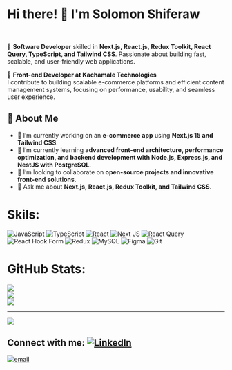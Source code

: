 
<!--
**Solomon-Cs/Solomon-Cs** is a ✨ _special_ ✨ repository because its `README.md` (this file) appears on your GitHub profile.

Here are some ideas to get you started:

- 🔭 I’m currently working on ...
- 🌱 I’m currently learning ...
- 👯 I’m looking to collaborate on ...
- 🤔 I’m looking for help with ...
- 💬 Ask me about ...
- 📫 How to reach me: ...
- 😄 Pronouns: ...
- ⚡ Fun fact: ...
-->

<p align="center">
  <h1>Hi there! 👋 I'm Solomon Shiferaw</h1>
</p>

<br>


🚀 **Software Developer** skilled in **Next.js, React.js, Redux Toolkit, React Query, TypeScript, and Tailwind CSS**. Passionate about building fast, scalable, and user-friendly web applications.  


🚀 **Front-end Developer at Kachamale Technologies**  
I contribute to building scalable e-commerce platforms and efficient content management systems, focusing on performance, usability, and seamless user experience.


## 🌱 About Me  
- 🔭 I’m currently working on an **e-commerce app** using **Next.js 15 and Tailwind CSS**.  
- 🌱 I’m currently learning **advanced front-end architecture, performance optimization, and backend development with Node.js, Express.js, and NestJS with PostgreSQL**.  
- 👯 I’m looking to collaborate on **open-source projects and innovative front-end solutions**.  
- 💬 Ask me about **Next.js, React.js, Redux Toolkit, and Tailwind CSS**.  



# Skils:
![JavaScript](https://img.shields.io/badge/javascript-%23323330.svg?style=for-the-badge&logo=javascript&logoColor=%23F7DF1E) ![TypeScript](https://img.shields.io/badge/typescript-%23007ACC.svg?style=for-the-badge&logo=typescript&logoColor=white) ![React](https://img.shields.io/badge/react-%2320232a.svg?style=for-the-badge&logo=react&logoColor=%2361DAFB) ![Next JS](https://img.shields.io/badge/Next-black?style=for-the-badge&logo=next.js&logoColor=white) ![React Query](https://img.shields.io/badge/-React%20Query-FF4154?style=for-the-badge&logo=react%20query&logoColor=white) ![React Hook Form](https://img.shields.io/badge/React%20Hook%20Form-%23EC5990.svg?style=for-the-badge&logo=reacthookform&logoColor=white) ![Redux](https://img.shields.io/badge/redux-%23593d88.svg?style=for-the-badge&logo=redux&logoColor=white) ![MySQL](https://img.shields.io/badge/mysql-4479A1.svg?style=for-the-badge&logo=mysql&logoColor=white) ![Figma](https://img.shields.io/badge/figma-%23F24E1E.svg?style=for-the-badge&logo=figma&logoColor=white) ![Git](https://img.shields.io/badge/git-%23F05033.svg?style=for-the-badge&logo=git&logoColor=white)
# GitHub Stats:
![](https://github-readme-stats.vercel.app/api?username=Solomon-Cs&theme=github_dark&hide_border=false&include_all_commits=false&count_private=true)<br/>
![](https://nirzak-streak-stats.vercel.app/?user=Solomon-Cs&theme=github_dark&hide_border=false)<br/>
![](https://github-readme-stats.vercel.app/api/top-langs/?username=Solomon-Cs&theme=github_dark&hide_border=false&include_all_commits=false&count_private=true&layout=compact)

---
[![](https://visitcount.itsvg.in/api?id=Solomon-Cs&icon=0&color=0)](https://visitcount.itsvg.in)


## Connect with me: [![LinkedIn](https://img.shields.io/badge/LinkedIn-%230077B5.svg?logo=linkedin&logoColor=white)](https://www.linkedin.com/in/solomon-shiferaw-b45884258) 
[![email](https://img.shields.io/badge/Email-D14836?logo=gmail&logoColor=white)](mailto:solomonshiferaw860@gmail.com)  

<!-- Proudly created with GPRM ( https://gprm.itsvg.in ) -->
